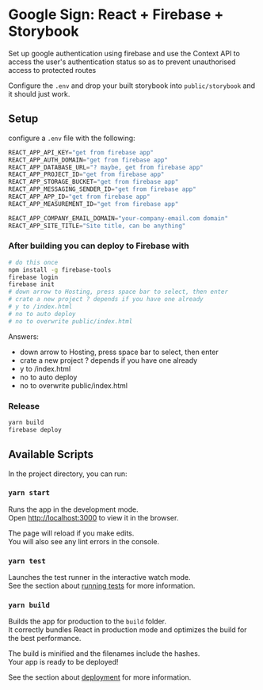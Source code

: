 # Google Sign: React + Firebase + Storybook
Set up google authentication using firebase and use the Context API to access the user's authentication status so as to prevent unauthorised access to protected routes

Configure the `.env` and drop your built storybook into `public/storybook` and it should just work.

## Setup

configure a `.env` file with the following:

```js
REACT_APP_API_KEY="get from firebase app"
REACT_APP_AUTH_DOMAIN="get from firebase app"
REACT_APP_DATABASE_URL="? maybe, get from firebase app"
REACT_APP_PROJECT_ID="get from firebase app"
REACT_APP_STORAGE_BUCKET="get from firebase app"
REACT_APP_MESSAGING_SENDER_ID="get from firebase app"
REACT_APP_APP_ID="get from firebase app"
REACT_APP_MEASUREMENT_ID="get from firebase app"

REACT_APP_COMPANY_EMAIL_DOMAIN="your-company-email.com domain"
REACT_APP_SITE_TITLE="Site title, can be anything"
```

### After building you can deploy to Firebase with

```bash
# do this once
npm install -g firebase-tools
firebase login
firebase init
# down arrow to Hosting, press space bar to select, then enter
# crate a new project ? depends if you have one already
# y to /index.html
# no to auto deploy
# no to overwrite public/index.html
```

Answers:

- down arrow to Hosting, press space bar to select, then enter
- crate a new project ? depends if you have one already
- y to /index.html
- no to auto deploy
- no to overwrite public/index.html

### Release

```bash
yarn build
firebase deploy
```

## Available Scripts

In the project directory, you can run:

### `yarn start`

Runs the app in the development mode.<br />
Open [http://localhost:3000](http://localhost:3000) to view it in the browser.

The page will reload if you make edits.<br />
You will also see any lint errors in the console.

### `yarn test`

Launches the test runner in the interactive watch mode.<br />
See the section about [running tests](https://facebook.github.io/create-react-app/docs/running-tests) for more information.

### `yarn build`

Builds the app for production to the `build` folder.<br />
It correctly bundles React in production mode and optimizes the build for the best performance.

The build is minified and the filenames include the hashes.<br />
Your app is ready to be deployed!

See the section about [deployment](https://facebook.github.io/create-react-app/docs/deployment) for more information.
